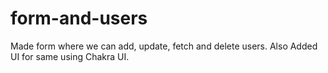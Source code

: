 # form-and-users
Made form where we can add, update, fetch and delete users. Also Added UI for same using Chakra UI.
